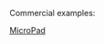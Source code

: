 
Commercial examples:

[MicroPad](https://www.panoramic.com/cityspaces-location/cityspaces-micropad/)
